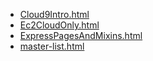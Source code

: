 * [Cloud9Intro.html](Cloud9Intro.html)
* [Ec2CloudOnly.html](Ec2CloudOnly.html)
* [ExpressPagesAndMixins.html](ExpressPagesAndMixins.html)
* [master-list.html](master-list.html)